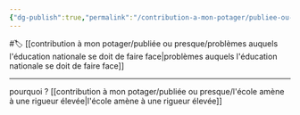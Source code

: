 ```yaml
---
{"dg-publish":true,"permalink":"/contribution-a-mon-potager/publiee-ou-presque/adaptation-de-la-pression-des-cours-de-l-education-national/"}
---
```


#🏷️ [[contribution à mon potager/publiée ou presque/problèmes auquels l'éducation nationale se doit de faire face\|problèmes auquels l'éducation nationale se doit de faire face]]

---
pourquoi ?
[[contribution à mon potager/publiée ou presque/l'école amène à une rigueur élevée\|l'école amène à une rigueur élevée]]